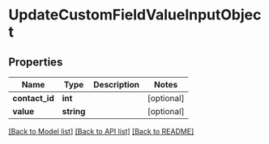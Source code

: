 # UpdateCustomFieldValueInputObject

## Properties
Name | Type | Description | Notes
------------ | ------------- | ------------- | -------------
**contact_id** | **int** |  | [optional] 
**value** | **string** |  | [optional] 

[[Back to Model list]](../README.md#documentation-for-models) [[Back to API list]](../README.md#documentation-for-api-endpoints) [[Back to README]](../README.md)


